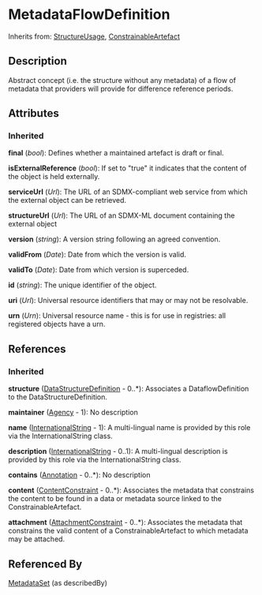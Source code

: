 
# MetadataFlowDefinition

Inherits from: [StructureUsage](../Base/StructureUsage.md), [ConstrainableArtefact](../Registry/ConstrainableArtefact.md)



## Description

Abstract concept (i.e. the structure without any metadata) of a flow of metadata that providers will provide for difference reference periods.


## Attributes

### Inherited

**final** (*bool*): Defines whether a maintained artefact is draft or final.

**isExternalReference** (*bool*): If set to "true" it indicates that the content of the object is held externally.

**serviceUrl** (*Url*): The URL of an SDMX-compliant web service from which the external object can be retrieved.

**structureUrl** (*Url*): The URL of an SDMX-ML document containing the external object

**version** (*string*): A version string following an agreed convention.

**validFrom** (*Date*): Date from which the version is valid.

**validTo** (*Date*): Date from which version is superceded.

**id** (*string*): The unique identifier of the object.

**uri** (*Url*): Universal resource identifiers that may or may not be resolvable.

**urn** (*Urn*): Universal resource name - this is for use in registries: all registered objects have a urn.



## References

### Inherited

**structure** ([DataStructureDefinition](../DataStructure/DataStructureDefinition.md) - 0..*): Associates a DataflowDefinition to the DataStructureDefinition.

**maintainer** ([Agency](../Base/Agency.md) - 1): No description

**name** ([InternationalString](../Base/InternationalString.md) - 1): A multi-lingual name is provided by this role via the InternationalString class.

**description** ([InternationalString](../Base/InternationalString.md) - 0..1): A multi-lingual description is provided by this role via the InternationalString class.

**contains** ([Annotation](../Base/Annotation.md) - 0..*): No description

**content** ([ContentConstraint](../Registry/ContentConstraint.md) - 0..*): Associates the metadata that constrains the content to be found in a data or metadata source linked to the ConstrainableArtefact.

**attachment** ([AttachmentConstraint](../Registry/AttachmentConstraint.md) - 0..*): Associates the metadata that constrains the valid content of a ConstrainableArtefact to which metadata may be attached.



## Referenced By

[MetadataSet](MetadataSet.md) (as describedBy)


